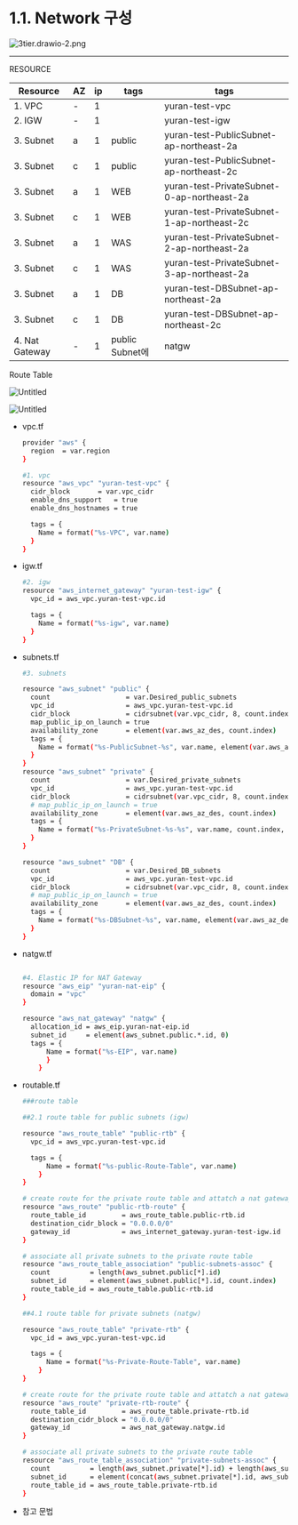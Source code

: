 # 1.1. Network 구성

![3tier.drawio-2.png](1%201%20Network%20%E1%84%80%E1%85%AE%E1%84%89%E1%85%A5%E1%86%BC%2090a921f7e0ab4863a15ed04db13d7f9d/3tier.drawio-2.png)

---

RESOURCE

| Resource | AZ | ip | tags  | tags |
| --- | --- | --- | --- | --- |
| 1. VPC  | - | 1 |  | yuran-test-vpc |
| 2. IGW | - | 1 |  | yuran-test-igw |
| 3. Subnet | a | 1 | public | yuran-test-PublicSubnet-ap-northeast-2a |
| 3. Subnet | c | 1 | public | yuran-test-PublicSubnet-ap-northeast-2c |
| 3. Subnet | a | 1 | WEB | yuran-test-PrivateSubnet-0-ap-northeast-2a |
| 3. Subnet | c | 1 | WEB | yuran-test-PrivateSubnet-1-ap-northeast-2c |
| 3. Subnet | a | 1 | WAS | yuran-test-PrivateSubnet-2-ap-northeast-2a |
| 3. Subnet | c | 1 | WAS | yuran-test-PrivateSubnet-3-ap-northeast-2a |
| 3. Subnet | a | 1 | DB | yuran-test-DBSubnet-ap-northeast-2a |
| 3. Subnet | c | 1 | DB | yuran-test-DBSubnet-ap-northeast-2c |
| 4. Nat Gateway | - | 1 | public Subnet에 | natgw |

Route Table

![Untitled](1%201%20Network%20%E1%84%80%E1%85%AE%E1%84%89%E1%85%A5%E1%86%BC%2090a921f7e0ab4863a15ed04db13d7f9d/Untitled.png)

![Untitled](1%201%20Network%20%E1%84%80%E1%85%AE%E1%84%89%E1%85%A5%E1%86%BC%2090a921f7e0ab4863a15ed04db13d7f9d/Untitled%201.png)

- vpc.tf
    
    ```bash
    provider "aws" {
      region  = var.region
    }
    
    #1. vpc 
    resource "aws_vpc" "yuran-test-vpc" {
      cidr_block       = var.vpc_cidr
      enable_dns_support   = true
      enable_dns_hostnames = true
    
      tags = {
        Name = format("%s-VPC", var.name)
      }
    }
    ```
    
- igw.tf
    
    ```bash
    #2. igw
    resource "aws_internet_gateway" "yuran-test-igw" {
      vpc_id = aws_vpc.yuran-test-vpc.id
    
      tags = {
        Name = format("%s-igw", var.name)
      }
    }
    ```
    
- subnets.tf
    
    ```bash
    #3. subnets
    
    resource "aws_subnet" "public" {
      count                   = var.Desired_public_subnets
      vpc_id                  = aws_vpc.yuran-test-vpc.id
      cidr_block              = cidrsubnet(var.vpc_cidr, 8, count.index)
      map_public_ip_on_launch = true
      availability_zone       = element(var.aws_az_des, count.index)
      tags = {
        Name = format("%s-PublicSubnet-%s", var.name, element(var.aws_az_des, count.index))
      }
    }
    resource "aws_subnet" "private" {
      count                   = var.Desired_private_subnets
      vpc_id                  = aws_vpc.yuran-test-vpc.id
      cidr_block              = cidrsubnet(var.vpc_cidr, 8, count.index + 2)
      # map_public_ip_on_launch = true
      availability_zone       = element(var.aws_az_des, count.index)
      tags = {
        Name = format("%s-PrivateSubnet-%s-%s", var.name, count.index, element(var.aws_az_des, count.index))
      }
    }
    
    resource "aws_subnet" "DB" {
      count                   = var.Desired_DB_subnets
      vpc_id                  = aws_vpc.yuran-test-vpc.id
      cidr_block              = cidrsubnet(var.vpc_cidr, 8, count.index + 6)
      # map_public_ip_on_launch = true
      availability_zone       = element(var.aws_az_des, count.index)
      tags = {
        Name = format("%s-DBSubnet-%s", var.name, element(var.aws_az_des, count.index))
      }
    }
    ```
    
- natgw.tf
    
    ```bash
    
    #4. Elastic IP for NAT Gateway
    resource "aws_eip" "yuran-nat-eip" {
      domain = "vpc"
    }
    
    resource "aws_nat_gateway" "natgw" {
      allocation_id = aws_eip.yuran-nat-eip.id
      subnet_id     = element(aws_subnet.public.*.id, 0)
      tags = {
          Name = format("%s-EIP", var.name)
          }
        }
    ```
    
- routable.tf
    
    ```bash
    ###route table
    
    ##2.1 route table for public subnets (igw)
    
    resource "aws_route_table" "public-rtb" {
      vpc_id = aws_vpc.yuran-test-vpc.id
    
      tags = {
          Name = format("%s-public-Route-Table", var.name)
        }
    }
    
    # create route for the private route table and attatch a nat gateway to it
    resource "aws_route" "public-rtb-route" {
      route_table_id         = aws_route_table.public-rtb.id
      destination_cidr_block = "0.0.0.0/0"
      gateway_id             = aws_internet_gateway.yuran-test-igw.id
    }
    
    # associate all private subnets to the private route table
    resource "aws_route_table_association" "public-subnets-assoc" {
      count          = length(aws_subnet.public[*].id)
      subnet_id      = element(aws_subnet.public[*].id, count.index)
      route_table_id = aws_route_table.public-rtb.id
    }
    
    ##4.1 route table for private subnets (natgw)
    
    resource "aws_route_table" "private-rtb" {
      vpc_id = aws_vpc.yuran-test-vpc.id
    
      tags = {
          Name = format("%s-Private-Route-Table", var.name)
        }
    }
    
    # create route for the private route table and attatch a nat gateway to it
    resource "aws_route" "private-rtb-route" {
      route_table_id         = aws_route_table.private-rtb.id
      destination_cidr_block = "0.0.0.0/0"
      gateway_id             = aws_nat_gateway.natgw.id
    }
    
    # associate all private subnets to the private route table
    resource "aws_route_table_association" "private-subnets-assoc" {
      count          = length(aws_subnet.private[*].id) + length(aws_subnet.DB[*].id)
      subnet_id      = element(concat(aws_subnet.private[*].id, aws_subnet.DB[*].id), count.index)
      route_table_id = aws_route_table.private-rtb.id
    }
    ```
    
- 참고 문법
    
    ```bash
    
    ```
